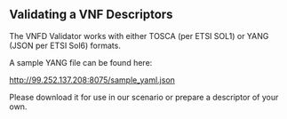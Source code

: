 ## Validating a VNF Descriptors

The VNFD Validator works with either TOSCA (per ETSI SOL1) or YANG (JSON per ETSI Sol6) formats.

A sample YANG file can be found here: 

http://99.252.137.208:8075/sample_yaml.json

Please download it for use in our scenario or prepare a descriptor of your own.
